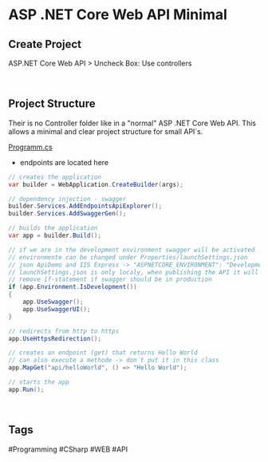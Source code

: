 # ASP .NET Core Web API Minimal

## Create Project

ASP.NET Core Web API > Uncheck Box: Use controllers

<br>

## Project Structure

Their is no Controller folder like in a "normal" ASP .NET Core Web API. This allows a minimal and clear project structure for small API´s.

<ins>Programm.cs</ins>
- endpoints are located here
``` C#
// creates the application
var builder = WebApplication.CreateBuilder(args);

// dependency injection - swagger
builder.Services.AddEndpointsApiExplorer();
builder.Services.AddSwaggerGen();

// builds the application
var app = builder.Build();

// if we are in the development environment swagger will be activated
// environmente can be changed under Properties/launchSettings.json
// json ApiDemo and IIS Express -> "ASPNETCORE_ENVIRONMENT": "Development"
// launchSettings.json is only localy, when publishing the API it will automatically switch to production environmente
// remove if-statement if swagger should be in production
if (app.Environment.IsDevelopment())
{
    app.UseSwagger();
    app.UseSwaggerUI();
}

// redirects from http to https
app.UseHttpsRedirection();

// creates an endpoint (get) that returns Hello World
// can also execute a methode -> don´t put it in this class
app.MapGet("api/helloWorld", () => "Hello World");

// starts the app
app.Run();
```

<br>

## Tags

#Programming #CSharp #WEB #API